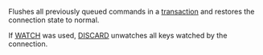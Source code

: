 Flushes all previously queued commands in a [transaction][tt] and restores the
connection state to normal.

[tt]: /topics/transactions

If [WATCH](/commands/watch) was used, [DISCARD](/commands/discard) unwatches all keys watched by the connection.

